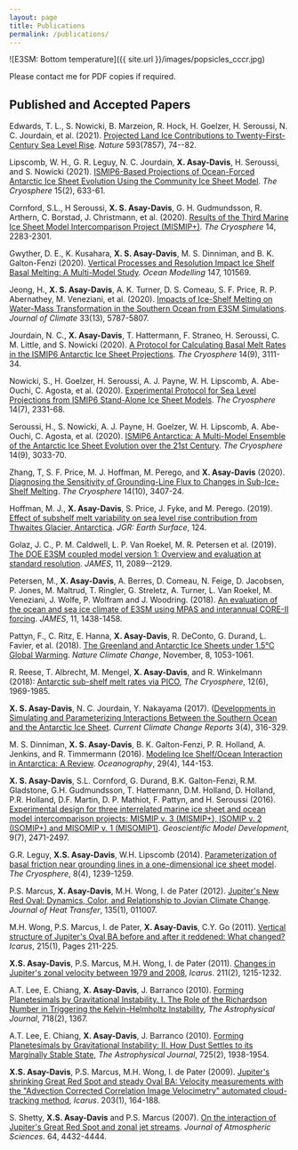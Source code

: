 ```yaml
---
layout: page
title: Publications
permalink: /publications/
---
```


![E3SM: Bottom temperature]({{ site.url }}/images/popsicles_cccr.jpg)

Please contact me for PDF copies if required.

## Published and Accepted Papers

Edwards, T. L., S. Nowicki, B. Marzeion, R. Hock, H. Goelzer, H. Seroussi, N. C. Jourdain, et al. (2021). [Projected Land Ice Contributions to Twenty-First-Century Sea Level Rise](https://doi.org/10.1038/s41586-021-03302-y). *Nature* 593(7857), 74--82.

Lipscomb, W. H., G. R. Leguy, N. C. Jourdain, **X. Asay-Davis**, H. Seroussi, and S. Nowicki (2021). [ISMIP6-Based Projections of Ocean-Forced Antarctic Ice Sheet Evolution Using the Community Ice Sheet Model](https://doi.org/10.5194/tc-15-633-2021). *The Cryosphere* 15(2), 633-61.

Cornford, S.L., H Seroussi, **X. S. Asay-Davis**, G. H. Gudmundsson, R. Arthern, C. Borstad, J. Christmann, et al. (2020). [Results of the Third Marine Ice Sheet Model Intercomparison Project (MISMIP+)](https://doi.org/10.5194/tc-14-2283-2020). *The Cryosphere* 14, 2283-2301.

Gwyther, D. E., K. Kusahara, **X. S. Asay-Davis**, M. S. Dinniman, and B. K. Galton-Fenzi (2020). [Vertical Processes and Resolution Impact Ice Shelf Basal Melting: A Multi-Model Study](https://doi.org/10.1016/j.ocemod.2020.101569). *Ocean Modelling* 147, 101569.

Jeong, H., **X. S. Asay-Davis**, A. K. Turner, D. S. Comeau, S. F. Price, R. P. Abernathey, M. Veneziani, et al. (2020). [Impacts of Ice-Shelf Melting on Water-Mass Transformation in the Southern Ocean from E3SM Simulations](https://doi.org/10.1175/JCLI-D-19-0683.1). *Journal of Climate* 33(13), 5787-5807.

Jourdain, N. C., **X. Asay-Davis**, T. Hattermann, F. Straneo, H. Seroussi, C. M. Little, and S. Nowicki (2020). [A Protocol for Calculating Basal Melt Rates in the ISMIP6 Antarctic Ice Sheet Projections](https://doi.org/10.5194/tc-14-3111-2020). *The Cryosphere* 14(9), 3111-34.

Nowicki, S., H. Goelzer, H. Seroussi, A. J. Payne, W. H. Lipscomb, A. Abe-Ouchi, C. Agosta, et al. (2020). [Experimental Protocol for Sea Level Projections from ISMIP6 Stand-Alone Ice Sheet Models](https://doi.org/10.5194/tc-14-2331-2020). *The Cryosphere* 14(7), 2331-68. 

Seroussi, H., S. Nowicki, A. J. Payne, H. Goelzer, W. H. Lipscomb, A. Abe-Ouchi, C. Agosta, et al. (2020). [ISMIP6 Antarctica: A Multi-Model Ensemble of the Antarctic Ice Sheet Evolution over the 21st Century](https://doi.org/10.5194/tc-14-3033-2020). *The Cryosphere* 14(9), 3033-70.

Zhang, T, S. F. Price, M. J. Hoffman, M. Perego, and **X. Asay-Davis** (2020). [Diagnosing the Sensitivity of Grounding-Line Flux to Changes in Sub-Ice-Shelf Melting](https://doi.org/10.5194/tc-14-3407-2020). *The Cryosphere* 14(10), 3407-24.

Hoffman, M. J., **X. Asay-Davis**, S. Price, J. Fyke, and M. Perego. (2019). [Effect of subshelf melt variability on sea level rise contribution from Thwaites Glacier, Antarctica](https://agupubs.onlinelibrary.wiley.com/doi/abs/10.1029/2019JF005155). *JGR: Earth Surface*, 124.

Golaz, J. C., P. M. Caldwell, L. P. Van Roekel, M. R. Petersen et al. (2019). [The DOE E3SM coupled model version 1: Overview and evaluation at standard resolution](https://agupubs.onlinelibrary.wiley.com/doi/10.1029/2018MS001603). *JAMES*, 11, 2089--2129.

Petersen, M., **X. Asay-Davis**, A. Berres, D. Comeau, N. Feige, D. Jacobsen, P. Jones, M. Maltrud, T. Ringler, G. Streletz, A. Turner, L. Van Roekel, M. Veneziani, J. Wolfe, P. Wolfram and J. Woodring. (2018). [An evaluation of the ocean and sea ice climate of E3SM using MPAS and interannual CORE-II forcing](https://agupubs.onlinelibrary.wiley.com/doi/full/10.1029/2018MS001373).  *JAMES*, 11, 1438-1458.

Pattyn, F., C. Ritz, E. Hanna, **X. Asay-Davis**, R. DeConto, G. Durand, L. Favier, et al. (2018). [The Greenland and Antarctic Ice Sheets under 1.5&deg;C Global Warming](https://www.nature.com/articles/s41558-018-0305-8). *Nature Climate Change*, November, 8, 1053-1061.

R. Reese, T. Albrecht, M. Mengel, **X. Asay-Davis**, and R. Winkelmann (2018): [Antarctic sub-shelf melt rates via PICO](https://www.the-cryosphere.net/12/1969/2018/tc-12-1969-2018.html), *The Cryosphere*, 12(6), 1969-1985.

**X. S. Asay-Davis**, N. C. Jourdain, Y. Nakayama (2017). ([Developments in Simulating and Parameterizing Interactions Between the Southern Ocean and the Antarctic Ice Sheet](https://link.springer.com/article/10.1007/s40641-017-0071-0). *Current Climate Change Reports* 3(4), 316-329. 

M. S. Dinniman, **X. S. Asay-Davis**, B. K. Galton-Fenzi, P. R. Holland, A. Jenkins, and R. Timmermann (2016). [Modeling Ice Shelf/Ocean Interaction in Antarctica: A Review](http://tos.org/oceanography/article/modeling-ice-shelf-ocean-interaction-in-antarctica-a-review). *Oceanography*, 29(4), 144-153. 

**X. S. Asay-Davis**, S.L. Cornford, G. Durand, B.K. Galton-Fenzi, R.M. Gladstone, G.H. Gudmundsson, T. Hattermann, D.M. Holland, D. Holland, P.R. Holland, D.F. Martin, D. P. Mathiot, F. Pattyn, and H. Seroussi (2016). [Experimental design for three interrelated marine ice sheet and ocean model intercomparison projects: MISMIP v. 3 (MISMIP+), ISOMIP v. 2 (ISOMIP+) and MISOMIP v. 1 (MISOMIP1)](https://www.geosci-model-dev.net/9/2471/2016/). *Geoscientific Model Development*, 9(7), 2471-2497.

G.R. Leguy, **X.S. Asay-Davis**, W.H. Lipscomb (2014). [Parameterization of basal friction near grounding lines in a one-dimensional ice sheet model](https://www.the-cryosphere.net/8/1239/2014/). *The Cryosphere*, 8(4), 1239-1259.

P.S. Marcus, **X. Asay-Davis**, M.H. Wong, I. de Pater (2012). [Jupiter's New Red Oval: Dynamics, Color, and Relationship to Jovian Climate Change](http://heattransfer.asmedigitalcollection.asme.org/article.aspx?articleid=1662704). *Journal of Heat Transfer*, 135(1), 011007.

M.H. Wong, P.S. Marcus, I. de Pater, **X. Asay-Davis**, C.Y. Go (2011). [Vertical structure of Jupiter's Oval BA before and after it reddened: What changed?](https://www.sciencedirect.com/science/article/pii/S0019103511002508) *Icarus*, 215(1), Pages 211-225.

**X.S. Asay-Davis**, P.S. Marcus, M.H. Wong, I. de Pater (2011). [Changes in Jupiter's zonal velocity between 1979 and 2008](https://www.sciencedirect.com/science/article/pii/S0019103510004379), *Icarus*. 211(2), 1215-1232.

A.T. Lee, E. Chiang, **X. Asay-Davis**, J. Barranco (2010). [Forming Planetesimals by Gravitational Instability. I. The Role of the Richardson Number in Triggering the Kelvin-Helmholtz Instability](http://iopscience.iop.org/article/10.1088/0004-637X/718/2/1367), *The Astrophysical Journal*, 718(2), 1367.

A.T. Lee, E. Chiang, **X. Asay-Davis**, J. Barranco (2010). [Forming Planetesimals by Gravitational Instability: II. How Dust Settles to its Marginally Stable State](http://iopscience.iop.org/article/10.1088/0004-637X/725/2/1938), *The Astrophysical Journal*, 725(2), 1938-1954. 

**X.S. Asay-Davis**, P.S. Marcus, M.H. Wong, I. de Pater (2009). [Jupiter's shrinking Great Red Spot and steady Oval BA: Velocity measurements with the "Advection Corrected Correlation Image Velocimetry" automated cloud-tracking method](https://www.sciencedirect.com/science/article/pii/S0019103509001882), *Icarus*. 203(1), 164-188.

S. Shetty, **X.S. Asay-Davis** and P.S. Marcus (2007). [On the interaction of Jupiter's Great Red Spot and zonal jet streams](https://journals.ametsoc.org/doi/abs/10.1175/2007JAS2097.1). *Journal of Atmospheric Sciences*. 64, 4432-4444. 

